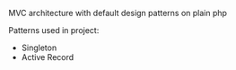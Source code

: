 MVC architecture with default design patterns on plain php

Patterns used in project:

- Singleton
- Active Record
